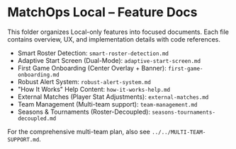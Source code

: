 # MatchOps Local – Feature Docs

This folder organizes Local-only features into focused documents. Each file contains overview, UX, and implementation details with code references.

- Smart Roster Detection: `smart-roster-detection.md`
- Adaptive Start Screen (Dual-Mode): `adaptive-start-screen.md`
- First Game Onboarding (Center Overlay + Banner): `first-game-onboarding.md`
- Robust Alert System: `robust-alert-system.md`
- "How It Works" Help Content: `how-it-works-help.md`
- External Matches (Player Stat Adjustments): `external-matches.md`
- Team Management (Multi-team support): `team-management.md`
- Seasons & Tournaments (Roster-Decoupled): `seasons-tournaments-decoupled.md`

For the comprehensive multi-team plan, also see `../../MULTI-TEAM-SUPPORT.md`.
